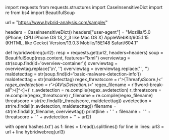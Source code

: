 import requests
from requests.structures import CaseInsensitiveDict
import re
from bs4 import BeautifulSoup

url = "https://www.hybrid-analysis.com/sample/"

headers = CaseInsensitiveDict()
headers["user-agent"] = "Mozilla/5.0 (iPhone; CPU iPhone OS 13_2_3 like Mac OS X) AppleWebKit/605.1.15 (KHTML, like Gecko) Version/13.0.3 Mobile/15E148 Safari/604.1"

def hybridwebreq(url2):
    resp = requests.get(url2, headers=headers)
    soup = BeautifulSoup(resp.content, features="lxml")
    overviewtag = str(soup.find(id='overview-container'))
    overviewtag = overviewtag.replace('\n', '')
    overviewtag = overviewtag.replace(' ', '')
    maldetecttag = str(soup.find(id='basic-malware-detection-info'))
    maldetecttag = str(maldetecttag)
    regex_threatscore = r'>(Threat\sScore.*)<'
    regex_avdetection = r'>(AV\sDetection.*)<'
    regex_filename = r'9word-break-all">([^<]+)'
    r_avdetection = re.compile(regex_avdetection)
    r_threatscore = re.compile(regex_threatscore)
    r_filename = re.compile(regex_filename)
    threatscore = str(re.findall(r_threatscore, maldetecttag))
    avdetection = str(re.findall(r_avdetection, maldetecttag))
    filename = str(re.findall(r_filename, overviewtag))
    print(line + ' ' + filename + ' ' + threatscore + ' ' + avdetection + '' + url2)

with open('hashes.txt') as f:
    lines = f.read().splitlines()
    for line in lines:
        url3 = url + line
        hybridwebreq(url3)
